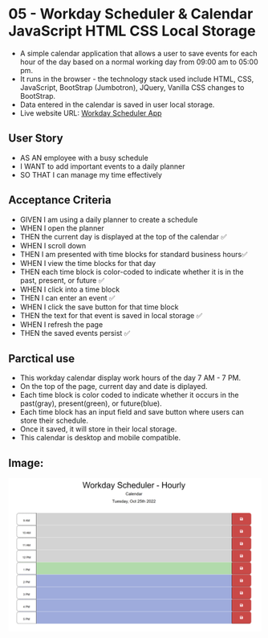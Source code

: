 # 05 - Workday Scheduler & Calendar JavaScript HTML CSS Local Storage

- A simple calendar application that allows a user to save events for each hour of the day based on a normal working day from 09:00 am to 05:00 pm. 
- It runs in the browser - the technology stack used include HTML, CSS, JavaScript, BootStrap (Jumbotron), JQuery, Vanilla CSS changes to BootStrap.
- Data entered in the calendar is saved in user local storage.
- Live website URL: [Workday Scheduler App](https://johanbotes.github.io/jb-SMU05-WorkDayCalendar/) 

## User Story
- AS AN employee with a busy schedule
- I WANT to add important events to a daily planner
- SO THAT I can manage my time effectively

## Acceptance Criteria
- GIVEN I am using a daily planner to create a schedule
- WHEN I open the planner
- THEN the current day is displayed at the top of the calendar   ✅
- WHEN I scroll down
- THEN I am presented with time blocks for standard business hours✅
- WHEN I view the time blocks for that day
- THEN each time block is color-coded to indicate whether it is in the past, present, or future  ✅
- WHEN I click into a time block
- THEN I can enter an event  ✅
- WHEN I click the save button for that time block
- THEN the text for that event is saved in local storage  ✅
- WHEN I refresh the page
- THEN the saved events persist  ✅

## Parctical use
- This workday calendar display work hours of the day 7 AM - 7 PM.
- On the top of the page, current day and date is diplayed.
- Each time block is color coded to indicate whether it occurs in the past(gray), present(green), or future(blue).
- Each time block has an input field and save button where users can store their schedule.
- Once it saved, it will store in their local storage.
- This calendar is desktop and mobile compatible.

## Image:

![Workday Scheduler Calendar](https://github.com/JohanBotes/jb-SMU05-WorkDayCalendar/blob/main/image/Workday%20Scheduler%20_%20Calendar.png)
